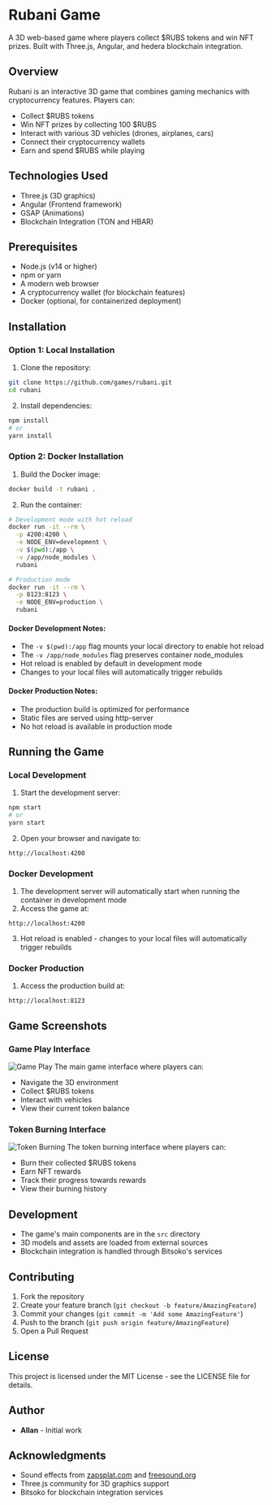 # Rubani Game

A 3D web-based game where players collect $RUBS tokens and win NFT prizes. Built with Three.js, Angular, and hedera blockchain integration.

## Overview

Rubani is an interactive 3D game that combines gaming mechanics with cryptocurrency features. Players can:
- Collect $RUBS tokens
- Win NFT prizes by collecting 100 $RUBS
- Interact with various 3D vehicles (drones, airplanes, cars)
- Connect their cryptocurrency wallets
- Earn and spend $RUBS while playing

## Technologies Used

- Three.js (3D graphics)
- Angular (Frontend framework)
- GSAP (Animations)
- Blockchain Integration (TON and HBAR)

## Prerequisites

- Node.js (v14 or higher)
- npm or yarn
- A modern web browser
- A cryptocurrency wallet (for blockchain features)
- Docker (optional, for containerized deployment)

## Installation

### Option 1: Local Installation

1. Clone the repository:
```bash
git clone https://github.com/games/rubani.git
cd rubani
```

2. Install dependencies:
```bash
npm install
# or
yarn install
```

### Option 2: Docker Installation

1. Build the Docker image:
```bash
docker build -t rubani .
```

2. Run the container:
```bash
# Development mode with hot reload
docker run -it --rm \
  -p 4200:4200 \
  -e NODE_ENV=development \
  -v $(pwd):/app \
  -v /app/node_modules \
  rubani

# Production mode
docker run -it --rm \
  -p 8123:8123 \
  -e NODE_ENV=production \
  rubani
```

#### Docker Development Notes:
- The `-v $(pwd):/app` flag mounts your local directory to enable hot reload
- The `-v /app/node_modules` flag preserves container node_modules
- Hot reload is enabled by default in development mode
- Changes to your local files will automatically trigger rebuilds

#### Docker Production Notes:
- The production build is optimized for performance
- Static files are served using http-server
- No hot reload is available in production mode

## Running the Game

### Local Development

1. Start the development server:
```bash
npm start
# or
yarn start
```

2. Open your browser and navigate to:
```
http://localhost:4200
```

### Docker Development

1. The development server will automatically start when running the container in development mode
2. Access the game at:
```
http://localhost:4200
```
3. Hot reload is enabled - changes to your local files will automatically trigger rebuilds

### Docker Production

1. Access the production build at:
```
http://localhost:8123
```

## Game Screenshots

### Game Play Interface
![Game Play](screenshots/game-play-page.png)
The main game interface where players can:
- Navigate the 3D environment
- Collect $RUBS tokens
- Interact with vehicles
- View their current token balance

### Token Burning Interface
![Token Burning](screenshots/burn-token-page.png)
The token burning interface where players can:
- Burn their collected $RUBS tokens
- Earn NFT rewards
- Track their progress towards rewards
- View their burning history

## Development

- The game's main components are in the `src` directory
- 3D models and assets are loaded from external sources
- Blockchain integration is handled through Bitsoko's services

## Contributing

1. Fork the repository
2. Create your feature branch (`git checkout -b feature/AmazingFeature`)
3. Commit your changes (`git commit -m 'Add some AmazingFeature'`)
4. Push to the branch (`git push origin feature/AmazingFeature`)
5. Open a Pull Request

## License

This project is licensed under the MIT License - see the LICENSE file for details.

## Author

- **Allan** - Initial work

## Acknowledgments

- Sound effects from [zapsplat.com](https://www.zapsplat.com) and [freesound.org](https://freesound.org)
- Three.js community for 3D graphics support
- Bitsoko for blockchain integration services
